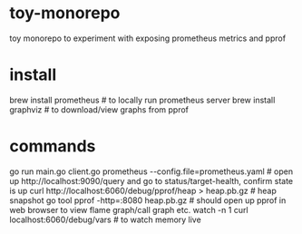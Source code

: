 # toy-monorepo
toy monorepo to experiment with exposing prometheus metrics and pprof

# install
brew install prometheus # to locally run prometheus server
brew install graphviz # to download/view graphs from pprof

# commands
go run main.go client.go
prometheus --config.file=prometheus.yaml # open up http://localhost:9090/query and go to status/target-health, confirm state is up
curl http://localhost:6060/debug/pprof/heap > heap.pb.gz # heap snapshot
go tool pprof -http=:8080 heap.pb.gz # should open up pprof in web browser to view flame graph/call graph etc.
watch -n 1 curl localhost:6060/debug/vars # to watch memory live
